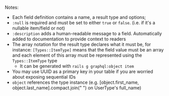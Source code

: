 Notes:

- Each field definition contains a name, a result type and options;
- `:null` is required and must be set to either `true` or `false`. (i.e. if it's a nullable item/field or not)
- `:description` adds a human-readable message to a field. Automatically added to documentation to provide context to readers
- The array notation for the result type declares what it must be, for instance: `[Types::ItemType]` means that the field value must be an array and each element of this array must be represented using the `Types::ItemType` type
  - It can be generated with `rails g graphql:object item`
- You may use UUID as a primary key in your table if you are worried about exposing sequential IDs
- `object` references the type instance (e.g. [object.first_name, object.last_name].compact.join(" ") on UserType's full_name)